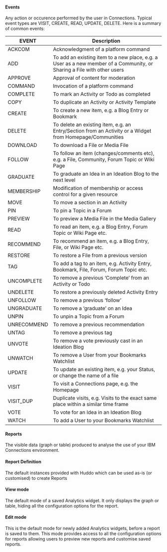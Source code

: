 #### Events
Any action or occurence performed by the user in Connections. Typical event types are VISIT, CREATE, READ, UPDATE, DELETE. Here is a summary of common events:

| EVENT       | Description |
| ----------- | ----------- |
| ACKCOM      | Acknowledgment of a platform command |
| ADD         | To add an existing item to a new place, e.g. a User as a new member of a Community, or Sharing a File with other users |
| APPROVE     | Approval of content for moderation |
| COMMAND     | Invocation of a platform command |
| COMPLETE    | To mark an Activity or Todo as completed |
| COPY        | To duplicate an Activity or Activity Template |
| CREATE      | To create a new item, e.g. a Blog Entry or Bookmark |
| DELETE      | To delete an existing item, e.g. an Entry/Section from an Activity or a Widget from Homepage/Communities |
| DOWNLOAD    | To download a File or Media File |
| FOLLOW      | To follow an item (changes/comments etc), e.g. a File, Community, Forum Topic or Wiki Page |
| GRADUATE    | To graduate an Idea in an Ideation Blog to the next level |
| MEMBERSHIP  | Modification of membership or access control for a given resource |
| MOVE        | To move a section in an Activity |
| PIN         | To pin a Topic in a Forum |
| PREVIEW     | To preview a Media File in the Media Gallery |
| READ        |  To read an item, e.g. a Blog Entry, Forum Topic or Wiki Page etc. |
| RECOMMEND   |  To recommend an item, e.g. a Blog Entry, File, or Wiki Page etc. |
| RESTORE     | To restore a File from a previous version |
| TAG         |  To add a tag to an item, e.g. Activity Entry, Bookmark, File, Forum, Forum Topic etc. |
| UNCOMPLETE  |  To remove a previous ‘Complete’ from an Activity or Todo |
| UNDELETE    |  To restore a previously deleted Activity Entry|
| UNFOLLOW    |  To remove a previous ‘follow’ |
| UNGRADUATE  |  To remove a ‘graduate’ on an Idea |
| UNPIN       |  To unpin a Topic from a Forum |
| UNRECOMMEND | To remove a previous recommendation |
| UNTAG       |  To remove a previous tag |
| UNVOTE      | To remove a vote previously cast in an Ideation Blog |
| UNWATCH     | To remove a User from your Bookmarks Watchlist |
| UPDATE      | To update an existing item, e.g. your Status, or change the name of a file |
| VISIT       | To visit a Connections page, e.g. the Homepage |
| VISIT_DUP   | Duplicate visits, e.g. Visits to the exact same place within a similar time frame |
| VOTE        | To vote for an Idea in an Ideation Blog |
| WATCH       | To add a User to your Bookmarks Watchlist |

#### Reports
The visible data (graph or table) produced to analyse the use of your IBM Connections environment.

#### Report Definition
The default instances provided with Huddo which can be used as-is (or customised) to create Reports

#### View mode
The default mode of a saved Analytics widget. It only displays the graph or table, hiding all the configuration options for the report.

#### Edit mode
This is the default mode for newly added Analytics widgets, before a report is saved to them. This mode provides access to all the configuration options for reports allowing users to preview new reports and customise saved reports.
